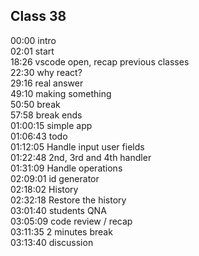 ## Class 38

00:00 intro  
02:01 start  
18:26 vscode open, recap previous classes  
22:30 why react?  
29:16 real answer  
49:10 making something  
50:50 break  
57:58 break ends  
01:00:15 simple app  
01:06:43 todo  
01:12:05 Handle input user fields  
01:22:48 2nd, 3rd and 4th handler  
01:31:09 Handle operations  
02:09:01 id generator  
02:18:02 History  
02:32:18 Restore the history  
03:01:40 students QNA  
03:05:09 code review / recap  
03:11:35 2 minutes break  
03:13:40 discussion
